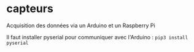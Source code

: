 # capteurs
Acquisition des données via un Arduino et un Raspberry Pi

Il faut installer pyserial pour communiquer avec l'Arduino :
`pip3 install pyserial`
